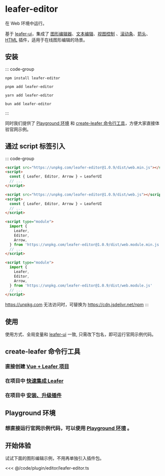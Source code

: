 <script setup>
import Case from '/component/Case.vue'
</script>

# leafer-editor

在 Web 环境中运行。

基于 [leafer-ui](/guide/install/ui/start.md)，集成了 [图形编辑器](/plugin/in/editor/)、[文本编辑](/plugin/in/text-editor/)、[视图控制](/plugin/in/view/) 、[滚动条](/plugin/in/view/)、[箭头](/plugin/in/arrow/)、[HTML](/plugin/in/html/) 插件，适用于在线图形编辑的场景。

## 安装

::: code-group

```sh[npm]
npm install leafer-editor
```

```sh[pnpm]
pnpm add leafer-editor
```

```sh[yarn]
yarn add leafer-editor
```

```sh[bun]
bun add leafer-editor
```

:::

同时我们提供了 [Playground 环境](/guide/runtime.md) 和 [create-leafer 命令行工具](/create/leafer.md)，方便大家直接体验官网示例。

## 通过 script 标签引入

::: code-group

```html [web.min]
<script src="https://unpkg.com/leafer-editor@1.0.9/dist/web.min.js"></script>
<script>
  const { Leafer, Editor, Arrow } = LeaferUI
  // ...
</script>
```

```html [web]
<script src="https://unpkg.com/leafer-editor@1.0.9/dist/web.js"></script>
<script>
  const { Leafer, Editor, Arrow } = LeaferUI
  // ...
</script>
```

```html [module.min]
<script type="module">
  import {
    Leafer,
    Editor,
    Arrow,
  } from 'https://unpkg.com/leafer-editor@1.0.9/dist/web.module.min.js'
  // ...
</script>
```

```html [module]
<script type="module">
  import {
    Leafer,
    Editor,
    Arrow,
  } from 'https://unpkg.com/leafer-editor@1.0.9/dist/web.module.js'
  // ...
</script>
```

https://unpkg.com 无法访问时，可替换为 https://cdn.jsdelivr.net/npm
:::

## 使用

使用方式、全局变量和 [leafer-ui](/guide/install/ui/start.md) 一致, 只需改下包名，即可运行官网示例代码。

## create-leafer 命令行工具

### 直接创建 [Vue + Leafer 项目](/create/leafer.md)

### 在项目中 [快速集成 Leafer](/create/leafer.md)

### 在项目中 [安装、升级插件](/create/leafer.md)

## Playground 环境

### 想直接运行官网示例代码，可以使用 [Playground 环境](/guide/runtime.md) 。

## 开始体验

<case name="Editor" index=2 count=2 x=20></case>

试试下面的图形编辑示例，不用再单独引入插件包。

<<< @/code/plugin/editor/leafer-editor.ts

